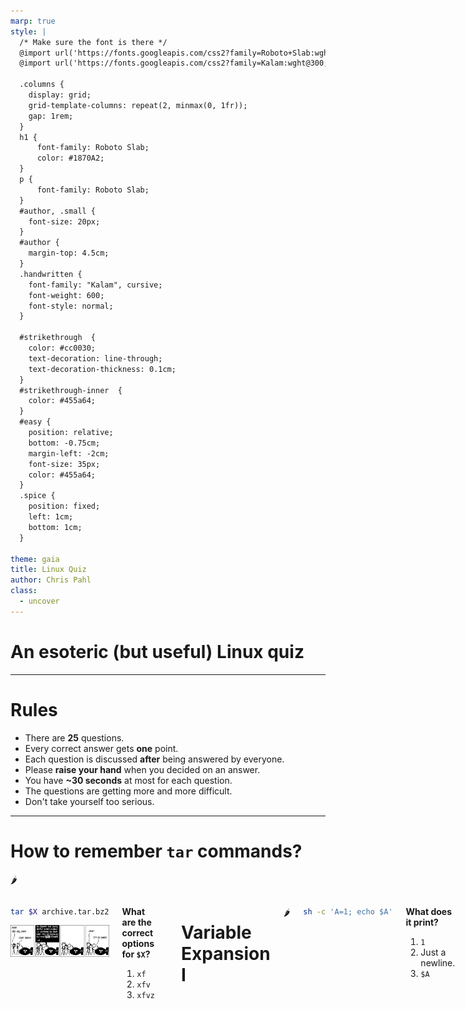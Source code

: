```yaml
---
marp: true
style: |
  /* Make sure the font is there */
  @import url('https://fonts.googleapis.com/css2?family=Roboto+Slab:wght@100..900&display=swap');
  @import url('https://fonts.googleapis.com/css2?family=Kalam:wght@300;400;700&display=swap');

  .columns {
    display: grid;
    grid-template-columns: repeat(2, minmax(0, 1fr));
    gap: 1rem;
  }
  h1 {
      font-family: Roboto Slab;
      color: #1870A2;
  }
  p {
      font-family: Roboto Slab;
  }
  #author, .small {
    font-size: 20px;
  }
  #author {
    margin-top: 4.5cm;
  }
  .handwritten {
    font-family: "Kalam", cursive;
    font-weight: 600;
    font-style: normal;
  }

  #strikethrough  {
    color: #cc0030;
    text-decoration: line-through;
    text-decoration-thickness: 0.1cm;
  }
  #strikethrough-inner  {
    color: #455a64;
  }
  #easy {
    position: relative;
    bottom: -0.75cm;
    margin-left: -2cm;
    font-size: 35px;
    color: #455a64;
  }
  .spice {
    position: fixed;
    left: 1cm;
    bottom: 1cm;
  }

theme: gaia
title: Linux Quiz
author: Chris Pahl
class:
  - uncover
---
```


<link rel="icon" type="image/x-icon" href="./favicon.ico">

<!-- _class: lead -->

# An esoteric (but useful) Linux quiz

----

<!-- paginate: true --->

# Rules

<!--
TODO: Idea: Get to know some less known features, although no guarantee on being completed.
-->

- There are **25** questions.
- Every correct answer gets **one** point.
- Each question is discussed **after** being answered by everyone.
- Please **raise your hand** when you decided on an answer.
- You have **~30 seconds** at most for each question.
- The questions are getting more and more difficult.
- Don't take yourself too serious.

----

# How to remember `tar` commands?

<p class="spice">🌶</p>

<div class="columns">
<div>

```bash
tar $X archive.tar.bz2
```

![width:500px](images/xckd_tar.png)

</div>
<div>

**What are the correct options for `$X`?**

1. `xf`
1. `xfv`
1. `xfvz`

</div>

----

# Variable Expansion I

<p class="spice">🌶</p>

<div class="columns">
<div>

```bash
sh -c 'A=1; echo $A'
```

</div>
<div>

**What does it print?**

1. `1`
1. Just a newline.
1. `$A`

</div>

----

# Variable Expansion II

<p class="spice">🌶</p>

<div class="columns">
<div>

```bash
A=1 sh -c 'echo $A'
```

</div>
<div>

**What does it print?**

1. `1`
1. Just a newline.
1. `$A`

</div>

----

# Variable Expansion III

<p class="spice">🌶</p>

<div class="columns">
<div>

```bash
B= C=1 echo "${A:-${B:-C}}"
```

</div>
<div>

**What does it print?**

- (empty)
- `1`
- `C`

</div>

----

# Redirections

<p class="spice">🌶</p>

<div class="columns">
<div>

```bash
cat < /dev/zero > /dev/null
```

</div>
<div>

**What will happen?**

1. Slowly filling up your memory.
1. Just blocks forever, grinding one CPU core.
1. Just blocks forever, consuming no CPU.
1. Exits immediately.

</div>

----

# Multiprocessing

<p class="spice">🌶</p>

<div class="columns">
<div>

```bash
for i in $(seq 0 10); do
  {
    sleep $i
    echo "$i"
  } &
done
wait
```

</div>
<div>

**What will happen?**

1. Prints the numbers 0-10 in order & delayed.
1. Prints the numbers 0-10 in no particular order instantly.
1. Prints 0 (sometimes) and exits.

</div>

----

# cgroups

<p class="spice">🌶</p>

**What are `cgroups`?**

1. They allow setting resource limits for users and processes.
1. They allow grouping connections into firewall chains.
1. They are self-help groups for C programmers.

----

# What happens if you do this?

<p class="spice">🌶</p>

<div class="columns">
<div>

```bash
cd /..
```

</div>
<div>

1. Errors out.
1. You change directory to `/`
1. System crash.
1. Easter egg message.

</div>

----

# What should be in every script?

<p class="spice">🌶</p>

<div class="columns">
<div>

```bash
set -eu            # 1.
set -euo pipefail  # 2.
set -x             # 3.
#!/bin/bash        # 4.
set -n             # 5.
```

</div>
<div>

- 1 & 4
- 2 & 4
- 2, 3 & 4
- 1, 3 & 4
- 1, 2, 3 & 4

</div>

----

# Exit codes

<p class="spice">🌶</p>

<div class="columns">
<div>

```bash
[ 1 -gt 2 ] || { echo 'hi' } && { echo 'ih' }
```

</div>
<div>

**What will it print?**

1. `hi`
1. `ih`
1. `hi` & `ih`

</div>

----

# Quotation

<!-- What happens when "$PREFIX" is empty or has a space in it? -->

<p class="spice">🌶</p>

<div class="columns">
<div>

```bash
rm -rf "$PREFIX/usr/bin" # 1.
rm -rf '$PREFIX/usr/bin' # 2.
rm -fr  $PREFIX/usr/bin  # 3.
```

</div>
<div>

**What option is the safest?**

1. 1
1. 2
1. 1 & 3 are both fine.
1. All are equally safe.

</div>

----

# Imaginary Oneliner

<p class="spice">🌶</p>

<div class="columns">
<div>

```bash
# Imagine you write a oneliner to recursively
# delete all empty directories in your home directory.
# 
# There are several ways to do it, but only one
# answer here is correct.
```

</div>
<div>

**What commands could you use to do that?**

1. `find`, `rmdir`
1. `find`, `rm`, `grep`, `xargs`
1. `ls`, `rm`
1. `ls`, `grep`, `rmdir`

</div>

<!--
find ~ -type d -empty -exec rmdir {} \;
-->

<!--
TODO: Not good enough probably.
----

# Which one of the following directories actually have physically files in them? 🌶

- /var
- /dev
- /tmp
- /proc
-->

----

# Built-in Redis?

<p class="spice">🌶</p>

<div class="columns">
<div>

```bash
touch file
setfattr -n user.gbs.key -v 'value' file
getfattr -n user.gbs.key file
```

</div>
<div>

**What is printed?**

1. `value`
1. Permission denied.
1. You just made this stuff up.

</div>

----

# Knife, Fork, Light

<p class="spice">🌶</p>

<div class="columns">
<div>

```bash
# Tip: Don't know? Try it out!
:(){ :|:& };:
```

</div>
<div>

**What is printed?**

- Nothing
- `:` infinitely.
- `:` just once.

</div>

----

# Wildcards

<p class="spice">🌶</p>

<div class="columns">
<div>

```bash
mkdir a b c; cp -r {a,b,c}
```

</div><div>

**What will happen?**

1. Copy directories a, b into c
1. Error: Cannot copy `c` into itself
1. Error: Missing destination

</div>

----

# Permissions I

<p class="spice">🌶</p>

<div class="columns">
<div>

```bash
chmod 0432 file
```

</div>
<div>

**What permissions does `file` have now?**

1. `-wx-r--r-x`
1. `r---wx-w-`
1. `rwx-rw--r--`

</div>

----

# Permissions II

<p class="spice">🌶</p>

<div class="columns">
<div>

```bash
mkdir dir
chmod -x dir
cd dir
```

</div>
<div>

**What happens?**

1. Working dir is changed to `dir`.
1. `Permission denied`
1. You need to use `sudo cd`.

</div>

----

# Logins

<!---
TODO: Maybe rather do the sudo 3-times entered reset trick?
-->

<p class="spice">🌶</p>

**Where are Linux logins stored?**

1. `/etc/shadow`
1. `/etc/passwd`
1. `/etc/group`

----

# Mario hates pipes

<p class="spice">🌶</p>

<div class="columns">
<div>

```bash
sleep 5 | echo "It's a me, Mario\!"
```

</div>
<div>

**Will this print immediately?**

1. Yes.
1. No.
1. Ha, it never will.

</div>

----

# What does this print?

<p class="spice">🌶🌶</p>

<div class="columns">
<div>

```bash
# Hint: the `unshare` util
# starts programs in a new namespace.
unshare --user whoami
```

</div>
<div>

**What will this print?**

- `nobody`
- `root`
- Your current user.

</div>

----

# HUP Guessing

<p class="spice">🌶🌶</p>

<div class="columns">
<div>

```bash
nohup \
  sh -c 'sleep 5 && echo hi > /tmp/greetings' &
exit
```

</div>
<div>

**What will happen?**

1. The file gets created always.
1. The file gets created sometimes.
1. The file does not get created.

</div>

----

# What is this?

<p class="spice">🌶🌶</p>

<div class="columns">
<div>

```bash
cat <(yes)
```

</div>
<div>

**What will happen?**

1. Errors out (Syntax error)
1. Errors out (No such file)
1. Just one `y`
1. Infinite `y`

</div>

----

# Brains and Bits

<p class="spice">🌶🌶</p>

<div class="columns">
<div>

![width:250px](images/zombie.png)

</div>
<div>

**Zombie processes...**

1. ...hang in a system call and cannot be killed.
1. ...children processes that have finished executing, but have not been cleaned up yet.
1. ...have exited before but still continue to run because some threads are not finished.

<!--
NOTE: Unkillable processes are usually in D (Uninterruptable sleep), usually when 
the process called into the kernel and e.g. a driver does not return a result.
-->

</div>

----

# `bash` Pointers

<p class="spice">🌶🌶</p>

<div class="columns">
<div>

```bash
var=USER
echo "${!var}"
  ```

</div>
<div>

**What will this print?**

1. Prints an empty string.
1. Prints your login user name.
1. Prints `!var`

</div>

----

# The `setuid` bit

<p class="spice">🌶🌶</p>

<div class="columns">
<div>

```bash
chmod u+s ./some/binary
  ```

</div>
<div>

**What is the `setuid` bit doing?**

1. It executes the binary with the rights of the owner.
1. It runs the binary always as root.
1. Only the owner may use this binary.

</div>

----

# Symlinks I

<p class="spice">🌶🌶</p>

<div class="columns">
<div>

```bash
ln -s a b
ln -s b a
cat a
```

</div>
<div>

**What error will this get you?**

- `No such file or directory`
- `Too many levels of symbolic links`
- `b is a directory`

</div>

----

# Symlinks II

<p class="spice">🌶🌶🌶</p>

<div class="columns">
<div>

```bash
mkdir -p Na; cd Na
ln -s .. Na
cd Na; cd Na; cd Na
touch batman
realpath batman
```

</div>
<div>

**What does this print?**

1. `/tmp/Na/batman`
1. `/tmp/Na/Na/Na/Na/batman`
1. `/tmp/batman`

</div>

----

# Segmentation fault

<p class="spice">🌶🌶🌶</p>

<div class="columns">
<div>

![width:400px](images/sigsegv.png)

</div>
<div>

**What happens when a program ignores a SIGSEGV?**

1. It gets killed anyways.
1. It gets killed on receciving the second one.
1. It continues to run. (actually this one)

</div>

----

# Mystique `chattr`

<p class="spice">🌶🌶🌶</p>

<div class="columns">
<div>

```bash
chattr +i ./file
```

</div>
<div>

**What effect does this have?**

1. It makes `file` immutable. *Not even* root can change it.
1. It makes `file` immutable. *Only* root can change it.
1. You just made this up.

</div>
